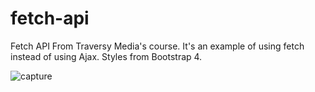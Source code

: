 # fetch-api
Fetch API 
From Traversy Media's course. It's an example of using fetch instead of using Ajax. Styles from Bootstrap 4.

![capture](https://user-images.githubusercontent.com/29384109/50378370-96746f80-060f-11e9-999f-68b532803e26.PNG)
